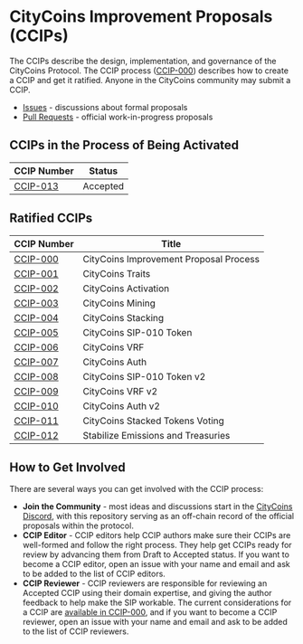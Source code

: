 # CityCoins Improvement Proposals (CCIPs)

The CCIPs describe the design, implementation, and governance of the CityCoins Protocol. The CCIP process ([CCIP-000](./ccips/ccip-000/ccip-000-citycoins-improvement-proposal-process.md)) describes how to create a CCIP and get it ratified. Anyone in the CityCoins community may submit a CCIP.

- [Issues](https://github.com/citycoins/governance/issues) - discussions about formal proposals
- [Pull Requests](https://github.com/citycoins/governance/pulls) - official work-in-progress proposals

## CCIPs in the Process of Being Activated

| CCIP Number                                                                        | Status   |
| ---------------------------------------------------------------------------------- | -------- |
| [CCIP-013](./ccips/ccip-013/ccip-013-stabilize-protocol-and-simplify-contracts.md) | Accepted |

## Ratified CCIPs

| CCIP Number                                                                     | Title                                  |
| ------------------------------------------------------------------------------- | -------------------------------------- |
| [CCIP-000](./ccips/ccip-000/ccip-000-citycoins-improvement-proposal-process.md) | CityCoins Improvement Proposal Process |
| [CCIP-001](./ccips/ccip-001/ccip-001-citycoins-traits.md)                       | CityCoins Traits                       |
| [CCIP-002](./ccips/ccip-002/ccip-002-citycoins-activation.md)                   | CityCoins Activation                   |
| [CCIP-003](./ccips/ccip-003/ccip-003-citycoins-mining.md)                       | CityCoins Mining                       |
| [CCIP-004](./ccips/ccip-004/ccip-004-citycoins-stacking.md)                     | CityCoins Stacking                     |
| [CCIP-005](./ccips/ccip-005/ccip-005-citycoins-sip-010-token.md)                | CityCoins SIP-010 Token                |
| [CCIP-006](./ccips/ccip-006/ccip-006-citycoins-vrf.md)                          | CityCoins VRF                          |
| [CCIP-007](./ccips/ccip-007/ccip-007-citycoins-auth.md)                         | CityCoins Auth                         |
| [CCIP-008](./ccips/ccip-008/ccip-008-citycoins-sip-010-token-v2.md)             | CityCoins SIP-010 Token v2             |
| [CCIP-009](./ccips/ccip-009/ccip-009-citycoins-vrf-v2.md)                       | CityCoins VRF v2                       |
| [CCIP-010](./ccips/ccip-010/ccip-010-citycoins-auth-v2.md)                      | CityCoins Auth v2                      |
| [CCIP-011](./ccips/ccip-011/ccip-011-citycoins-stacked-tokens-voting.md)        | CityCoins Stacked Tokens Voting        |
| [CCIP-012](./ccips/ccip-012/ccip-012-stabilize-emissions-and-treasuries.md)     | Stabilize Emissions and Treasuries     |

## How to Get Involved

There are several ways you can get involved with the CCIP process:

- **Join the Community** - most ideas and discussions start in the [CityCoins Discord](https://chat.citycoins.co), with this repository serving as an off-chain record of the official proposals within the protocol.
- **CCIP Editor** - CCIP editors help CCIP authors make sure their CCIPs are well-formed and follow the right process. They help get CCIPs ready for review by advancing them from Draft to Accepted status. If you want to become a CCIP editor, open an issue with your name and email and ask to be added to the list of CCIP editors.
- **CCIP Reviewer** - CCIP reviewers are responsible for reviewing an Accepted CCIP using their domain expertise, and giving the author feedback to help make the SIP workable. The current considerations for a CCIP are [available in CCIP-000](./ccips/ccip-000/ccip-000-citycoins-improvement-proposal-process.md#ccip-considerations), and if you want to become a CCIP reviewer, open an issue with your name and email and ask to be added to the list of CCIP reviewers.
